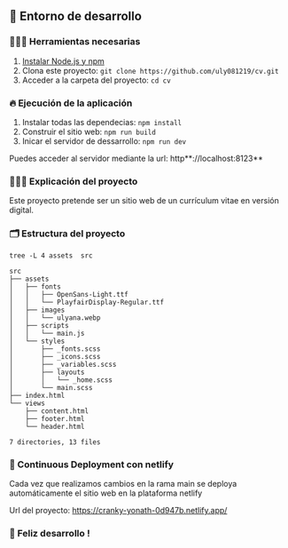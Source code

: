 ## 🚀 Entorno de desarrollo

### 👩🏽‍🚒 Herramientas necesarias

1. [Instalar Node.js y npm](https://docs.npmjs.com/downloading-and-installing-node-js-and-npm)
2. Clona este proyecto: `git clone https://github.com/uly081219/cv.git`
3. Acceder a la carpeta del proyecto: `cd cv`

### 🔥 Ejecución de la aplicación

1. Instalar todas las dependecias: `npm install`
2. Construir el sitio web: `npm run build`
3. Inicar el servidor de dessarrollo: `npm run dev`

Puedes acceder al servidor mediante la url: http**://localhost:8123**

### 👩🏽‍🏫 Explicación del proyecto

Este proyecto pretende ser un sitio web de un currículum vitae en versión digital.

### 🗂 Estructura del proyecto

`tree -L 4 assets  src`

```
src
├── assets
│   ├── fonts
│   │   ├── OpenSans-Light.ttf
│   │   └── PlayfairDisplay-Regular.ttf
│   ├── images
│   │   └── ulyana.webp
│   ├── scripts
│   │   └── main.js
│   └── styles
│       ├── _fonts.scss
│       ├── _icons.scss
│       ├── _variables.scss
│       ├── layouts
│       │   └── _home.scss
│       └── main.scss
├── index.html
└── views
    ├── content.html
    ├── footer.html
    └── header.html

7 directories, 13 files
```

### 📡 Continuous Deployment con netlify

Cada vez que realizamos cambios en la rama main se deploya automáticamente el sitio web en la plataforma netlify

Url del proyecto: https://cranky-yonath-0d947b.netlify.app/

### 🤹 Feliz desarrollo !
